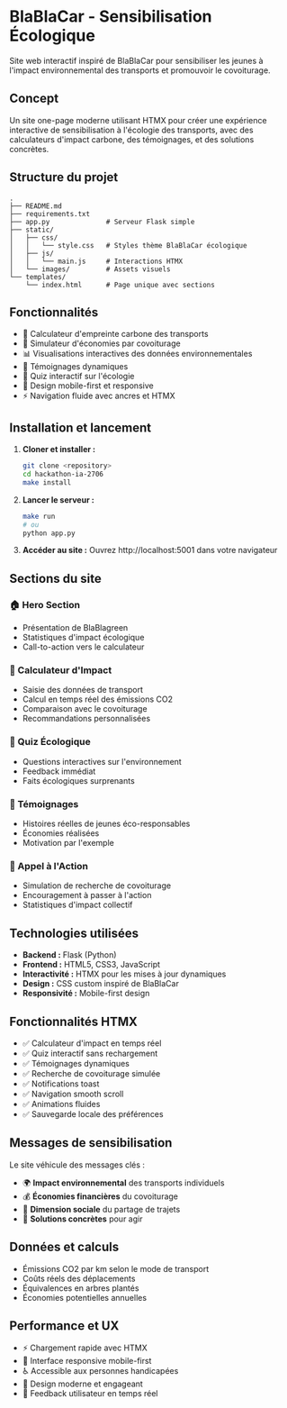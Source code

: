 # BlaBlaCar - Sensibilisation Écologique

Site web interactif inspiré de BlaBlaCar pour sensibiliser les jeunes à l'impact environnemental des transports et promouvoir le covoiturage.

## Concept

Un site one-page moderne utilisant HTMX pour créer une expérience interactive de sensibilisation à l'écologie des transports, avec des calculateurs d'impact carbone, des témoignages, et des solutions concrètes.

## Structure du projet

```
.
├── README.md
├── requirements.txt
├── app.py              # Serveur Flask simple
├── static/
│   ├── css/
│   │   └── style.css   # Styles thème BlaBlaCar écologique
│   ├── js/
│   │   └── main.js     # Interactions HTMX
│   └── images/         # Assets visuels
└── templates/
    └── index.html      # Page unique avec sections
```

## Fonctionnalités

- 🌱 Calculateur d'empreinte carbone des transports
- 🚗 Simulateur d'économies par covoiturage
- 📊 Visualisations interactives des données environnementales
- 💬 Témoignages dynamiques
- 🎯 Quiz interactif sur l'écologie
- 📱 Design mobile-first et responsive
- ⚡ Navigation fluide avec ancres et HTMX

## Installation et lancement

1. **Cloner et installer :**
   ```bash
   git clone <repository>
   cd hackathon-ia-2706
   make install
   ```

2. **Lancer le serveur :**
   ```bash
   make run
   # ou
   python app.py
   ```

3. **Accéder au site :**
   Ouvrez http://localhost:5001 dans votre navigateur

## Sections du site

### 🏠 Hero Section
- Présentation de BlaBlagreen
- Statistiques d'impact écologique
- Call-to-action vers le calculateur

### 🧮 Calculateur d'Impact
- Saisie des données de transport
- Calcul en temps réel des émissions CO2
- Comparaison avec le covoiturage
- Recommandations personnalisées

### 🧠 Quiz Écologique
- Questions interactives sur l'environnement
- Feedback immédiat
- Faits écologiques surprenants

### 💬 Témoignages
- Histoires réelles de jeunes éco-responsables
- Économies réalisées
- Motivation par l'exemple

### 🚀 Appel à l'Action
- Simulation de recherche de covoiturage
- Encouragement à passer à l'action
- Statistiques d'impact collectif

## Technologies utilisées

- **Backend :** Flask (Python)
- **Frontend :** HTML5, CSS3, JavaScript
- **Interactivité :** HTMX pour les mises à jour dynamiques
- **Design :** CSS custom inspiré de BlaBlaCar
- **Responsivité :** Mobile-first design

## Fonctionnalités HTMX

- ✅ Calculateur d'impact en temps réel
- ✅ Quiz interactif sans rechargement
- ✅ Témoignages dynamiques
- ✅ Recherche de covoiturage simulée
- ✅ Notifications toast
- ✅ Navigation smooth scroll
- ✅ Animations fluides
- ✅ Sauvegarde locale des préférences

## Messages de sensibilisation

Le site véhicule des messages clés :
- 🌍 **Impact environnemental** des transports individuels
- 💰 **Économies financières** du covoiturage
- 👥 **Dimension sociale** du partage de trajets
- 🌱 **Solutions concrètes** pour agir

## Données et calculs

- Émissions CO2 par km selon le mode de transport
- Coûts réels des déplacements
- Équivalences en arbres plantés
- Économies potentielles annuelles

## Performance et UX

- ⚡ Chargement rapide avec HTMX
- 📱 Interface responsive mobile-first
- ♿ Accessible aux personnes handicapées
- 🎨 Design moderne et engageant
- 🔔 Feedback utilisateur en temps réel
